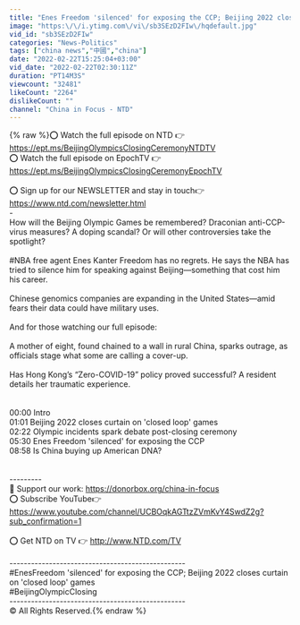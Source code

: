 ```yaml
---
title: "Enes Freedom 'silenced' for exposing the CCP; Beijing 2022 closes curtain on 'closed loop' games"
image: "https:\/\/i.ytimg.com\/vi\/sb3SEzD2FIw\/hqdefault.jpg"
vid_id: "sb3SEzD2FIw"
categories: "News-Politics"
tags: ["china news","中國","china"]
date: "2022-02-22T15:25:04+03:00"
vid_date: "2022-02-22T02:30:11Z"
duration: "PT14M3S"
viewcount: "32481"
likeCount: "2264"
dislikeCount: ""
channel: "China in Focus - NTD"
---
```

{% raw %}⭕ Watch the full episode on NTD 👉 <a rel="nofollow" target="blank" href="https://ept.ms/BeijingOlympicsClosingCeremonyNTDTV">https://ept.ms/BeijingOlympicsClosingCeremonyNTDTV</a><br />⭕ Watch the full episode on EpochTV 👉 <a rel="nofollow" target="blank" href="https://ept.ms/BeijingOlympicsClosingCeremonyEpochTV">https://ept.ms/BeijingOlympicsClosingCeremonyEpochTV</a><br /><br />⭕️ Sign up for our NEWSLETTER and stay in touch👉<a rel="nofollow" target="blank" href="https://www.ntd.com/newsletter.html">https://www.ntd.com/newsletter.html</a> <br />-<br />How will the Beijing Olympic Games be remembered? Draconian anti-CCP-virus measures? A doping scandal? Or will other controversies take the spotlight?<br /><br />#NBA free agent Enes Kanter Freedom has no regrets. He says the NBA has tried to silence him for speaking against Beijing—something that cost him his career.<br /><br />Chinese genomics companies are expanding in the United States—amid fears their data could have military uses.<br /><br />And for those watching our full episode:<br /><br />A mother of eight, found chained to a wall in rural China, sparks outrage, as officials stage what some are calling a cover-up.<br /><br />Has Hong Kong’s “Zero-COVID-19” policy proved successful? A resident details her traumatic experience.<br /><br /><br />00:00 Intro<br />01:01 Beijing 2022 closes curtain on 'closed loop' games<br />02:22 Olympic incidents spark debate post-closing ceremony<br />05:30 Enes Freedom 'silenced' for exposing the CCP<br />08:58 Is China buying up American DNA?<br /><br /><br />---------<br />💎 Support our work: <a rel="nofollow" target="blank" href="https://donorbox.org/china-in-focus">https://donorbox.org/china-in-focus</a><br />⭕️  Subscribe YouTube👉<a rel="nofollow" target="blank" href="https://www.youtube.com/channel/UCBOqkAGTtzZVmKvY4SwdZ2g?sub_confirmation=1">https://www.youtube.com/channel/UCBOqkAGTtzZVmKvY4SwdZ2g?sub_confirmation=1</a><br /><br />⭕️ Get NTD on TV 👉  <a rel="nofollow" target="blank" href="http://www.NTD.com/TV">http://www.NTD.com/TV</a> <br /><br />-------------------------------------------------<br />#EnesFreedom 'silenced' for exposing the CCP; Beijing 2022 closes curtain on 'closed loop' games<br />#BeijingOlympicClosing<br />-------------------------------------------------<br />© All Rights Reserved.{% endraw %}
